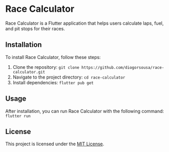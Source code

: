 # Race Calculator

Race Calculator is a Flutter application that helps users calculate laps, fuel, and pit stops for their races.

## Installation

To install Race Calculator, follow these steps:

1. Clone the repository: `git clone https://github.com/diogorsousa/race-calculator.git`
2. Navigate to the project directory: `cd race-calculator`
3. Install dependencies: `flutter pub get`

## Usage

After installation, you can run Race Calculator with the following command: `flutter run`


## License

This project is licensed under the [MIT License](https://github.com/diogorsousa/race-calculator/raw/main/LICENSE).